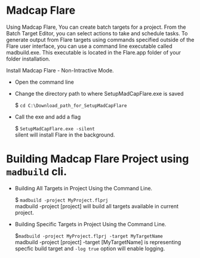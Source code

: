 # Madcap Flare

Using Madcap Flare, You can create batch targets for a project. From the Batch Target Editor, you can select actions to take and schedule tasks. To generate output from Flare targets using commands specified outside of the Flare user interface, you can use a command line executable called madbuild.exe. This executable is located in the Flare.app folder of your folder installation.

Install Madcap Flare - Non-Intractive Mode.
- Open the command line
- Change the directory path to where SetupMadCapFlare.exe is saved

    $ ```cd C:\Download_path_for_SetupMadCapFlare```

- Call the exe and add a flag

    $ ```SetupMadCapFlare.exe -silent``` <br/>
	silent will install Flare in the background.
	
# Building Madcap Flare Project using `madbuild` cli.
- Building All Targets in Project Using the Command Line.
	
	$ ```madbuild -project MyProject.flprj``` <br/>
	madbuild -project [project] will build all targets available in current project.

- Building Specific Targets in Project Using the Command Line.

	$```madbuild -project MyProject.flprj -target MyTargetName``` <br/>
	madbuild -project [project] -target [MyTargetName] is representing specfic build target and ```-log true``` option will enable logging.
